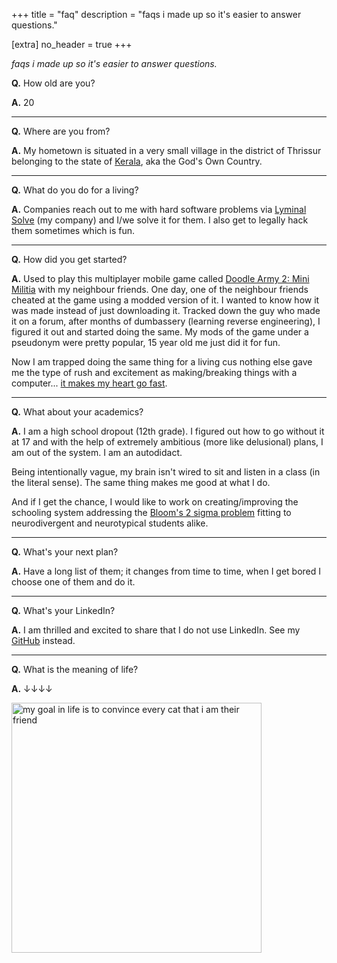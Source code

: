 +++
title = "faq"
description = "faqs i made up so it's easier to answer questions."

[extra]
no_header = true
+++

_faqs i made up so it's easier to answer questions._

**Q.** How old are you?

**A.** <span id="my_age"><noscript>20</noscript></span>

----

**Q.** Where are you from?

**A.** My hometown is situated in a very small village in the district of Thrissur belonging to the state of [Kerala](https://en.wikipedia.org/wiki/Kerala), aka the God's Own Country.

----

**Q.** What do you do for a living?

**A.** Companies reach out to me with hard software problems via [Lyminal Solve](https://lyminal.space/solve/) (my company) and I/we solve it for them. I also get to legally hack them sometimes which is fun.

----

**Q.** How did you get started?

**A.** Used to play this multiplayer mobile game called [Doodle Army 2: Mini Militia](https://doodlearmy2.fandom.com/wiki/Doodle_Army_2:_Mini_Militia) with my neighbour friends. One day, one of the neighbour friends cheated at the game using a modded version of it. I wanted to know how it was made instead of just downloading it. Tracked down the guy who made it on a forum, after months of dumbassery (learning reverse engineering), I figured it out and started doing the same. My mods of the game under a pseudonym were pretty popular, 15 year old me just did it for fun.

Now I am trapped doing the same thing for a living cus nothing else gave me the type of rush and excitement as making/breaking things with a computer... [it makes my heart go fast](https://www.youtube.com/watch?v=wIrptvrlrPE).

----

**Q.** What about your academics?

**A.** I am a high school dropout (12th grade). I figured out how to go without it at 17 and with the help of extremely ambitious (more like delusional) plans, I am out of the system. I am an autodidact.

Being intentionally vague, my brain isn't wired to sit and listen in a class (in the literal sense). The same thing makes me good at what I do.

And if I get the chance, I would like to work on creating/improving the schooling system addressing the [Bloom's 2 sigma problem](https://en.wikipedia.org/wiki/Bloom%27s_2_sigma_problem) fitting to neurodivergent and neurotypical students alike.

----

**Q.** What's your next plan?

**A.** Have a long list of them; it changes from time to time, when I get bored I choose one of them and do it.

----

**Q.** What's your LinkedIn?

**A.** I am thrilled and excited to share that I do not use LinkedIn. See my [GitHub](https://github.com/mufeedvh) instead.

----

**Q.** What is the meaning of life?

**A.** ↓↓↓↓

<img src="/faq/cats.jpg" alt="my goal in life is to convince every cat that i am their friend" width="400"></img>

<script>function me_when(){var date_of_birth=(new Date()) - (new Date(2002, 5, 13)); date_of_birth /= (1000 * 60 * 60 * 24 * 365); document.getElementById('my_age').innerHTML='<span>' + Math.floor(date_of_birth) + '</span>.' + (date_of_birth % 1).toFixed(9).substr(2);}setInterval(me_when, 1)</script>
